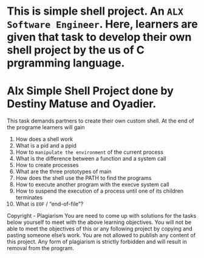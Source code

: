 This is simple shell project. An ```ALX Software Engineer```.
Here, learners are given that task to develop their own shell project by the us of C prgramming language.
=======
# Alx Simple Shell Project done by Destiny Matuse and Oyadier.

This task demands partners to create their own custom shell.
At the end of the programe learners will gain
1. How does a shell work
2. What is a pid and a ppid
3. How to ``manipulate the environment`` of the current process
4. What is the difference between a function and a system call
5. How to create processes
6. What are the three prototypes of main
7. How does the shell use the PATH to find the programs
8. How to execute another program with the execve system call
9. How to suspend the execution of a process until one of its children terminates
10. What is ``EOF`` / “end-of-file”?

Copyright - Plagiarism
You are need to come up with solutions for the tasks below yourself to meet with the above learning objectives.
You will not be able to meet the objectives of this or any following project by copying and pasting someone else’s work.
You are not allowed to publish any content of this project.
Any form of plagiarism is strictly forbidden and will result in removal from the program.

